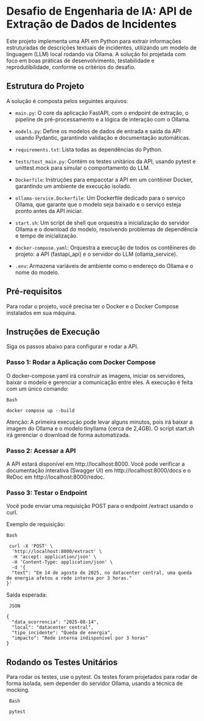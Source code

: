 # Desafio de Engenharia de IA: API de Extração de Dados de Incidentes
 Este projeto implementa uma API em Python para extrair informações estruturadas de descrições textuais de incidentes, utilizando um modelo de linguagem (LLM) local rodando via Ollama. A solução foi projetada com foco em boas práticas de desenvolvimento, testabilidade e reprodutibilidade, conforme os critérios do desafio.

## Estrutura do Projeto
A solução é composta pelos seguintes arquivos:

- `main.py`: O core da aplicação FastAPI, com o endpoint de extração, o pipeline de pré-processamento e a lógica de interação com o Ollama.

- `models.py`: Define os modelos de dados de entrada e saída da API usando Pydantic, garantindo validação e documentação automáticas.

- `requirements.txt`: Lista todas as dependências do Python.

- `tests/test_main.py`: Contém os testes unitários da API, usando pytest e unittest.mock para simular o comportamento do LLM.

- `Dockerfile`: Instruções para empacotar a API em um contêiner Docker, garantindo um ambiente de execução isolado.

- `ollama-service.Dockerfile`: Um Dockerfile dedicado para o serviço Ollama, que garante que o modelo seja baixado e o serviço esteja pronto antes da API iniciar.

- `start.sh`: Um script de shell que orquestra a inicialização do servidor Ollama e o download do modelo, resolvendo problemas de dependência e tempo de inicialização.

- `docker-compose.yaml`: Orquestra a execução de todos os contêineres do projeto: a API (fastapi_api) e o servidor do LLM (ollama_service).

- `.env`: Armazena variáveis de ambiente como o endereço do Ollama e o nome do modelo.

## Pré-requisitos
Para rodar o projeto, você precisa ter o Docker e o Docker Compose instalados em sua máquina.

## Instruções de Execução
Siga os passos abaixo para configurar e rodar a API.

### Passo 1: Rodar a Aplicação com Docker Compose
O docker-compose.yaml irá construir as imagens, iniciar os servidores, baixar o modelo e gerenciar a comunicação entre eles. A execução é feita com um único comando:

```Bash```

```docker compose up --build```

Atenção: A primeira execução pode levar alguns minutos, pois irá baixar a imagem do Ollama e o modelo tinyllama (cerca de 2,4GB). O script start.sh irá gerenciar o download de forma automatizada.

### Passo 2: Acessar a API
A API estará disponível em http://localhost:8000. Você pode verificar a documentação interativa (Swagger UI) em http://localhost:8000/docs e o ReDoc em http://localhost:8000/redoc.

### Passo 3: Testar o Endpoint
Você pode enviar uma requisição POST para o endpoint /extract usando o curl.

Exemplo de requisição:

```Bash```

```
 curl -X 'POST' \
  'http://localhost:8000/extract' \
  -H 'accept: application/json' \
  -H 'Content-Type: application/json' \
  -d '{
  "text": "Em 14 de agosto de 2025, no datacenter central, uma queda de energia afetou a rede interna por 3 horas."
}'
``` 
Saída esperada:

``` JSON``` 
``` 
{
  "data_ocorrencia": "2025-08-14",
  "local": "datacenter central",
  "tipo_incidente": "Queda de energia",
  "impacto": "Rede interna indisponível por 3 horas"
}
``` 
## Rodando os Testes Unitários
Para rodar os testes, use o pytest. Os testes foram projetados para rodar de forma isolada, sem depender do servidor Ollama, usando a técnica de mocking.

``` Bash``` 

``` pytest``` 
